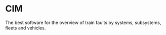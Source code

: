 # CIM
The best software for the overview of train faults by systems, subsystems, fleets and vehicles. 
